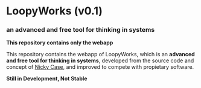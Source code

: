 # LoopyWorks (v0.1)
### an advanced and free tool for thinking in systems

**This repository contains only the webapp**

This repository contains the webapp of LoopyWorks, which is an **advanced and free tool for thinking in systems**, developed from the source code and concept of [Nicky Case](http://ncase.me), and improved to compete with propietary software.

**Still in Development, Not Stable**